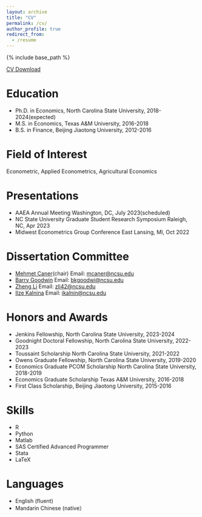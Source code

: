 ```yaml
---
layout: archive
title: "CV"
permalink: /cv/
author_profile: true
redirect_from:
  - /resume
---
```

{% include base_path %}

[CV Download](https://hongqiangyan.github.io/files/Hongqiang_Yan_CV.pdf)

Education
======

* Ph.D. in Economics, North Carolina State University, 2018-2024(expected)
* M.S. in Economics, Texas A&M University, 2016-2018
* B.S. in Finance, Beijing Jiaotong University, 2012-2016
  
Field of Interest
======
Econometric, Applied Econometrics, Agricultural Economics

Presentations
======
* AAEA Annual Meeting Washington, DC, July 2023(scheduled)
* NC State University Graduate Student Research Symposium Raleigh, NC, Apr 2023
* Midwest Econometrics Group Conference East Lansing, MI, Oct 2022


Dissertation Committee
======
* [Mehmet Caner](https://poole.ncsu.edu/people/mehmet-caner/)(chair) Email: mcaner@ncsu.edu
* [Barry Goodwin](https://cals.ncsu.edu/agricultural-and-resource-economics/people/bkgoodwi/)  Email: bkgoodwi@ncsu.edu
* [Zheng Li](https://cals.ncsu.edu/agricultural-and-resource-economics/people/zli42/) Email: zli42@ncsu.edu
* [Ilze Kalnina](https://poole.ncsu.edu/people/ikalnin/) Email: ikalnin@ncsu.edu
  

Honors and Awards
======
* Jenkins Fellowship, North Carolina State University, 2023-2024
* Goodnight Doctoral Fellowship, North Carolina State University, 2022-2023
* Toussaint Scholarship North Carolina State University, 2021-2022
* Owens Graduate Fellowship, North Carolina State University, 2019-2020
* Economics Graduate PCOM Scholarship North Carolina State University, 2018-2019
* Economics Graduate Scholarship Texas A&M University, 2016-2018
* First Class Scholarship, Beijing Jiaotong University, 2015-2016

Skills
======
* R
* Python
* Matlab
* SAS Certified Advanced Programmer 
* Stata
* LaTeX
 
Languages
======
* English (fluent)
* Mandarin Chinese (native）



